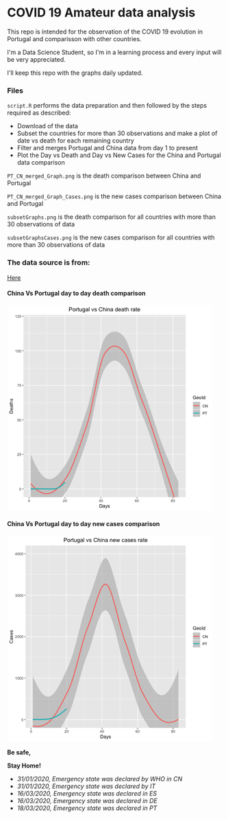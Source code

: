 # COVID 19 Amateur data analysis

This repo is intended for the observation of the COVID 19 evolution in Portugal and comparisson with other countries.

I'm a Data Science Student, so I'm in a learning process and every input will be very appreciated.

I'll keep this repo with the graphs daily updated.

### Files
`script.R` performs the data preparation and then followed by the steps required as described:

- Download of the data
- Subset the countries for more than 30 observations and make a plot of date vs death for each remaining country
- Filter and merges Portugal and China data from day 1 to present
- Plot the Day vs Death and Day vs New Cases for the China and Portugal data comparison

`PT_CN_merged_Graph.png` is the death comparison between China and Portugal

`PT_CN_merged_Graph_Cases.png` is the new cases comparison between China and Portugal

`subsetGraphs.png` is the death comparison for all countries with more than 30 observations of data

`subsetGraphsCases.png` is the new cases comparison for all countries with more than 30 observations of data

### The data source is from:

[Here](https://www.ecdc.europa.eu/en/publications-data/download-todays-data-geographic-distribution-covid-19-cases-worldwide)

#### China Vs Portugal day to day death comparison
![Graph_CN_vs_PT](https://github.com/VascoRibeiroPereira/Covid_19/blob/master/PT_CN_merged_Graph.png?raw=true)

#### China Vs Portugal day to day new cases comparison
![Graph_CN_vs_PT_Cases](https://github.com/VascoRibeiroPereira/Covid_19/blob/master/PT_CN_merged_Graph_Cases.png?raw=true)


__Be safe,__

__Stay Home!__

- *31/01/2020, Emergency state was declared by WHO in CN*
- *31/01/2020, Emergency state was declared by IT*
- *16/03/2020, Emergency state was declared in ES*
- *16/03/2020, Emergency state was declared in DE*
- *18/03/2020, Emergency state was declared in PT*